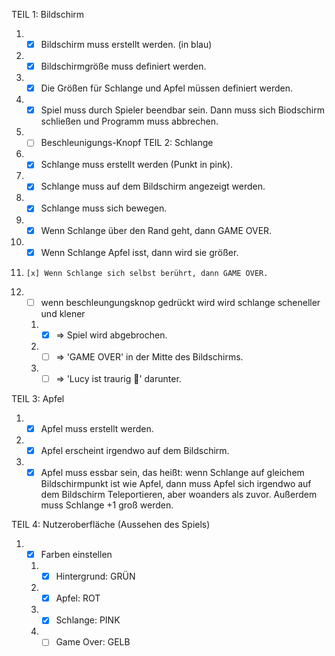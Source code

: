TEIL 1: Bildschirm

1.  -   [x] Bildschirm muss erstellt werden. (in blau)
2.  -   [x] Bildschirmgröße muss definiert werden.
3.  -   [x] Die Größen für Schlange und Apfel müssen definiert werden.
4.  -   [x] Spiel muss durch Spieler beendbar sein. Dann muss sich Biodschirm schließen und Programm muss abbrechen.
5.  -   [ ] Beschleunigungs-Knopf
            TEIL 2: Schlange

6.  -   [x] Schlange muss erstellt werden (Punkt in pink).
7.  -   [x] Schlange muss auf dem Bildschirm angezeigt werden.
8.  -   [x] Schlange muss sich bewegen.
9.  -   [x] Wenn Schlange über den Rand geht, dann GAME OVER.
10. -   [x] Wenn Schlange Apfel isst, dann wird sie größer.
11.     [x] Wenn Schlange sich selbst berührt, dann GAME OVER.
12. -   [ ] wenn beschleungungsknop gedrückt wird wird schlange scheneller und klener
    1.  -   [x] => Spiel wird abgebrochen.
    2.  -   [ ] => 'GAME OVER' in der Mitte des Bildschirms.
    3.  -   [ ] => 'Lucy ist traurig 🥺' darunter.

TEIL 3: Apfel

1.  -   [x] Apfel muss erstellt werden.
2.  -   [x] Apfel erscheint irgendwo auf dem Bildschirm.
3.  -   [x] Apfel muss essbar sein, das heißt: wenn Schlange auf gleichem Bildschirmpunkt ist wie Apfel, dann muss Apfel sich irgendwo auf dem Bildschirm Teleportieren, aber woanders als zuvor. Außerdem muss Schlange +1 groß werden.

TEIL 4: Nutzeroberfläche (Aussehen des Spiels)

1.  -   [x] Farben einstellen
    1.  -   [x] Hintergrund: GRÜN
    2.  -   [x] Apfel: ROT
    3.  -   [x] Schlange: PINK
    4.  -   [ ] Game Over: GELB
